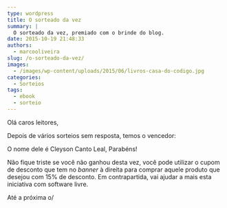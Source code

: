 ```yaml
---
type: wordpress
title: O sorteado da vez
summary: |
  O sorteado da vez, premiado com o brinde do blog.
date: 2015-10-19 21:48:33
authors:
  - marcooliveira
slug: /o-sorteado-da-vez/
images:
  - /images/wp-content/uploads/2015/06/livros-casa-do-codigo.jpg
categories:
  - Sorteios
tags:
  - ebook
  - sorteio
---
```


Olá caros leitores,

Depois de vários sorteios sem resposta, temos o vencedor:

O nome dele é <span class="message_content">Cleyson Canto Leal, P</span>arabéns!

Não fique triste se você não ganhou desta vez, você pode utilizar o cupom de desconto que tem no <em>banner</em> à direita para comprar aquele produto que desejou com 15% de desconto. Em contrapartida, vai ajudar a mais esta iniciativa com software livre.

Até a próxima o/